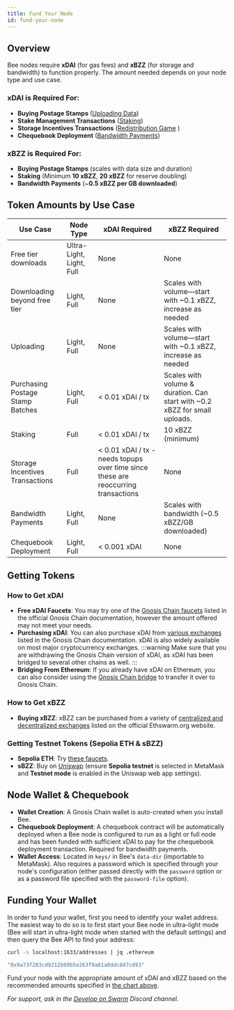 ```yaml
---
title: Fund Your Node
id: fund-your-node
---
```


## Overview
Bee nodes require **xDAI** (for gas fees) and **xBZZ** (for storage and bandwidth) to function properly. The amount needed depends on your node type and use case.

### xDAI is Required For:
- **Buying Postage Stamps** ([Uploading Data](/docs/develop/tools-and-features/buy-a-stamp-batch))
- **Stake Management Transactions** ([Staking](/docs/bee/working-with-bee/staking/))
- **Storage Incentives Transactions** ([Redistribution Game](/docs/concepts/incentives/redistribution-game/) )
- **Chequebook Deployment** ([Bandwidth Payments](/docs/concepts/incentives/bandwidth-incentives/))

### xBZZ is Required For:
- **Buying Postage Stamps** (scales with data size and duration)
- **Staking** (Minimum **10 xBZZ**, **20 xBZZ** for reserve doubling)
- **Bandwidth Payments** (~**0.5 xBZZ per GB downloaded**)

## Token Amounts by Use Case

| **Use Case** | **Node Type** | **xDAI Required** | **xBZZ Required** |
|-------------|--------------|------------------|------------------|
| Free tier downloads | Ultra-Light, Light, Full | None | None |
| Downloading beyond free tier | Light, Full | None |Scales with volume—start with ~0.1 xBZZ, increase as needed  |
| Uploading | Light, Full | None | Scales with volume—start with ~0.1 xBZZ, increase as needed |
| Purchasing Postage Stamp Batches| Light, Full | < 0.01 xDAI / tx  | Scales with volume & duration. Can start with ~0.2 xBZZ for small uploads. |
| Staking | Full | < 0.01 xDAI / tx | 10 xBZZ (minimum) |
| Storage Incentives Transactions | Full | < 0.01 xDAI / tx - needs topups over time since these are reoccurring transactions | None |
| Bandwidth Payments | Light, Full | None | Scales with bandwidth (~0.5 xBZZ/GB downloaded) |
| Chequebook Deployment | Light, Full | < 0.001 xDAI  | None |


## Getting Tokens

### How to Get xDAI
- **Free xDAI Faucets**: You may try one of the [Gnosis Chain faucets](https://docs.gnosischain.com/tools/Faucets) listed in the official Gnosis Chain documentation, however the amount offered may not meet your needs.
- **Purchasing xDAI**: You can also purchase xDAI from [various exchanges](https://docs.gnosischain.com/about/tokens/xdai) listed in the Gnosis Chain documentation. xDAI is also widely available on most major cryptocurrency exchanges. 
:::warning
Make sure that you are withdrawing the Gnosis Chain version of xDAI, as xDAI has been bridged to several other chains as well.
:::
- **Bridging From Ethereum**: If you already have xDAI on Ethereum, you can also consider using the [Gnosis Chain bridge](https://bridge.gnosischain.com/) to transfer it over to Gnosis Chain.



### How to Get xBZZ
- **Buying xBZZ**: xBZZ can be purchased from a variety of [centralized and decentralized exchanges](https://www.ethswarm.org/get-bzz#how-to-get-bzz) listed on the official Ethswarm.org website.


### Getting Testnet Tokens (Sepolia ETH & sBZZ)
- **Sepolia ETH**: Try [these faucets](https://faucetlink.to/sepolia).
- **sBZZ**: Buy on [Uniswap](https://app.uniswap.org/swap?outputCurrency=0x543dDb01Ba47acB11de34891cD86B675F04840db&inputCurrency=ETH) (ensure **Sepolia testnet** is selected in MetaMask and **Testnet mode** is enabled in the Uniswap web app settings).


## Node Wallet & Chequebook
- **Wallet Creation**: A Gnosis Chain wallet is auto-created when you install Bee.
- **Chequebook Deployment**: A chequebook contract will be automatically deployed when a Bee node is configured to run as a light or full node and has been funded with sufficient xDAI to pay for the chequebook deployment transaction. Required for bandwidth payments.
- **Wallet Access**: Located in `keys/` in Bee's `data-dir` (importable to MetaMask). Also requires a password which is specified through your node's configuration (either passed directly with the `password` option or as a password file specified with the `password-file` option).

## Funding Your Wallet

In order to fund your wallet, first you need to identify your wallet address. The easiest way to do so is to first start your Bee node in ultra-light mode (Bee will start in ultra-light mode when started with the default settings) and then query the Bee API to find your address:

```bash
curl -s localhost:1633/addresses | jq .ethereum
```

```bash
"0x9a73f283cd9212b99b5e263f9a81a0ddc847cd93"
```

Fund your node with the appropriate amount of xDAI and xBZZ based on the recommended amounts specified in [the chart above](/docs/bee/installation/fund-your-node#token-amounts-by-use-case). 


*For support, ask in the [Develop on Swarm](https://discord.com/channels/799027393297514537/811574542069137449) Discord channel.*

